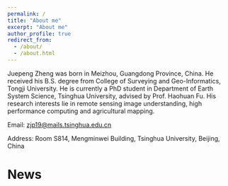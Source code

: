 ```yaml
---
permalink: /
title: "About me"
excerpt: "About me"
author_profile: true
redirect_from: 
  - /about/
  - /about.html
---
```


Juepeng Zheng was born in Meizhou, Guangdong Province, China. He received his B.S. degree from College of Surveying and Geo-Informatics, Tongji University. He is currently a PhD student in Department of Earth System Science, Tsinghua University, advised by Prof. Haohuan Fu. His research interests lie in remote sensing image understanding, high performance computing and agricultural mapping.

Email: zjp19@mails.tsinghua.edu.cn

Address: Room S814, Mengminwei Building, Tsinghua University, Beijing, China

News
======

